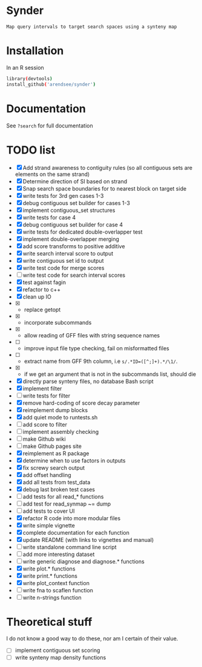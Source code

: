 # Synder

    Map query intervals to target search spaces using a synteny map

# Installation

In an R session
``` bash
library(devtools)
install_github('arendsee/synder')
```

# Documentation

See `?search` for full documentation
 
# TODO list

 - [x] Add strand awareness to contiguity rules (so all contiguous sets are elements on the same strand)
 - [x] Determine direction of SI based on strand
 - [x] Snap search space boundaries for to nearest block on target side
 - [x] write tests for 3rd gen cases 1-3
 - [x] debug contiguous set builder for cases 1-3
 - [x] implement contiguous\_set structures
 - [x] write tests for case 4
 - [x] debug contiguous set builder for case 4
 - [x] write tests for dedicated double-overlapper test
 - [x] implement double-overlapper merging
 - [x] add score transforms to positive additive
 - [x] write search interval score to output
 - [x] write contiguous set id to output
 - [x] write test code for merge scores
 - [ ] write test code for search interval scores
 - [x] test against fagin
 - [x] refactor to c++
 - [x] clean up IO
 - [x]  - replace getopt
 - [x]  - incorporate subcommands
 - [x]  - allow reading of GFF files with string sequence names
 - [ ]  - improve input file type checking, fail on misformatted files
 - [ ]  - extract name from GFF 9th column, i.e `s/.*ID=([^;]+).*/\1/`.
 - [x]  - if we get an argument that is not in the subcommands list, should die
 - [x] directly parse synteny files, no database Bash script
 - [x] implement filter
 - [ ] write tests for filter
 - [x] remove hard-coding of score decay parameter
 - [x] reimplement dump blocks
 - [x] add quiet mode to runtests.sh
 - [ ] add score to filter
 - [ ] implement assembly checking
 - [ ] make Github wiki
 - [ ] make Github pages site
 - [x] reimplement as R package
 - [x] determine when to use factors in outputs
 - [x] fix screwy search output
 - [x] add offset handling
 - [x] add all tests from test\_data
 - [x] debug last broken test cases
 - [ ] add tests for all read\_\* functions
 - [ ] add test for read\_synmap ~= dump
 - [ ] add tests to cover UI
 - [x] refactor R code into more modular files
 - [x] write simple vignette
 - [x] complete documentation for each function
 - [x] update README (with links to vignettes and manual)
 - [ ] write standalone command line script
 - [ ] add more interesting dataset
 - [ ] write generic diagnose and diagnose.\* functions
 - [x] write plot.\* functions
 - [x] write print.\* functions
 - [x] write plot\_context function
 - [ ] write fna to scaflen function
 - [ ] write n-strings function

# Theoretical stuff

I do not know a good way to do these, nor am I certain of their value.

 - [ ] implement contiguous set scoring
 - [ ] write synteny map density functions
